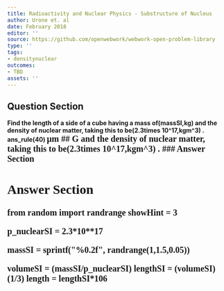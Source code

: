```yaml
---
title: Radioactivity and Nuclear Physics - Substructure of Nucleus
author: Urone et. al
date: February 2018
editor: ''
source: https://github.com/openwebwork/webwork-open-problem-library
type: ''
tags:
- densitynuclear
outcomes:
- TBD
assets: ''
---
```


## Question Section 

<b>
Find the length of a side of a cube having a mass of(massSI,kg) and the density of nuclear matter, taking this to be(2.3times 10^17,kgm^3) .
ans_rule(40) <span style="font-family: 'Times'; font-size: 20px";>&mu;m<span>
## G
and the density of nuclear matter, taking this to be(2.3times 10^17,kgm^3) .
### Answer Section


## Answer Section

from random import randrange
showHint = 3

p_nuclearSI = 2.3*10**17

massSI = sprintf("%0.2f", randrange(1,1.5,0.05))

volumeSI = (massSI/p_nuclearSI)
lengthSI = (volumeSI)**(1/3)
length = lengthSI*10**6
